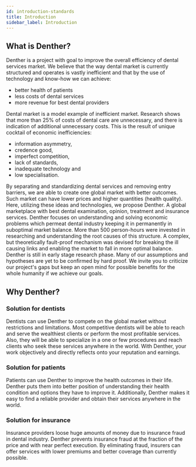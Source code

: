```yaml
---
id: introduction-standards
title: Introduction
sidebar_label: Introduction
---
```


## What is Denther?
Denther is a project with goal to improve the overall efficiency of dental services market. We believe that the way dental market is currently structured and operates is vastly inefficient and that by the use of technology and know-how we can achieve:
- better health of patients
- less costs of dental services
- more revenue for best dental providers

Dental market is a model example of inefficient market. Research shows that more than 25% of costs of dental care are unnecessary, and there is indication of additional unnecessary costs. This is the result of unique cocktail of economic inefficiencies: 
- information asymmetry, 
- credence good, 
- imperfect competition, 
- lack of standards, 
- inadequate technology and 
- low specialisation. 

By separating and standardizing dental services and removing entry barriers, we are able to create one global market with better outcomes. Such market can have lower prices and higher quantities (health quality). Here, utilizing these ideas and technologies, we propose Denther. A global marketplace with best dental examination, opinion, treatment and insurance services.
Denther focuses on understanding and solving economic problems which permeat dental industry keeping it in permanently in suboptimal market balance. More than 500 person-hours were invested in researching and understanding the root causes of this structure. A complex, but theoretically fault-proof mechanism was devised for breaking the ill causing links and enabling the market to fall in more optimal balance.
Denther is still in early stage research phase. Many of our assumptions and hypotheses are yet to be confirmed by hard proof. We invite you to criticize our project's gaps but keep an open mind for possible benefits for the whole humanity if we achieve our goals.

## Why Denther?
### Solution for dentists
Dentists can use Denther to compete on the global market without restrictions and limitations. Most competitive dentists will be able to reach and serve the wealthiest clients or perform the most profitable services. Also, they will be able to specialize in a one or few procedures and reach clients who seek these services anywhere in the world. With Denther, your work objectively and directly reflects onto your reputation and earnings.
### Solution for patients
Patients can use Denther to improve the health outcomes in their life. Denther puts them into better position of understanding their health condition and options they have to improve it. Additionally, Denther makes it easy to find a reliable provider and obtain their services anywhere in the world.
### Solution for insurance
Insurance providers loose huge amounts of money due to insurance fraud in dental industry. Denther prevents insurance fraud at the fraction of the price and with near perfect execution. By eliminating fraud, insurers can offer services with lower premiums and better coverage than currently possible.
